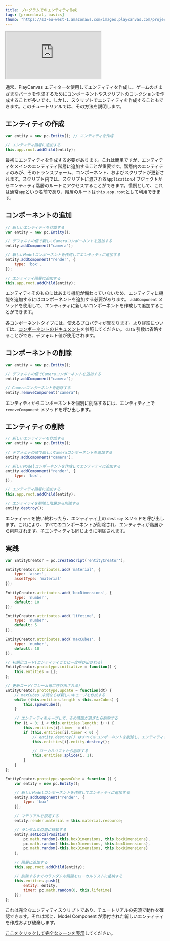 ```yaml
---
title: プログラムでのエンティティ作成
tags: [procedural, basics]
thumb: "https://s3-eu-west-1.amazonaws.com/images.playcanvas.com/projects/12/406042/4479BC-image-75.jpg"
---
```


<div className="iframe-container">
    <iframe loading="lazy" src="https://playcanv.as/p/1VjdIY7v/" title="Programmatically Creating Entities"></iframe>
</div>

通常、PlayCanvas エディターを使用してエンティティを作成し、ゲームのさまざまなパーツを作成するためにコンポーネントやスクリプトのコレクションを作成することが多いです。しかし、スクリプトでエンティティを作成することもできます。このチュートリアルでは、その方法を説明します。

## エンティティの作成

```javascript
var entity = new pc.Entity(); // エンティティを作成

// エンティティ階層に追加する
this.app.root.addChild(entity);
```

最初にエンティティを作成する必要があります。これは簡単ですが、エンティティをメインのエンティティ階層に追加することが重要です。階層内のエンティティのみが、そのトランスフォーム、コンポーネント、およびスクリプトが更新されます。スクリプト内では、スクリプトに渡される`Application`オブジェクトからエンティティ階層のルートにアクセスすることができます。慣例として、これは通常`app`という名前であり、階層のルートは`this.app.root`として利用できます。

## コンポーネントの追加

```javascript
// 新しいエンティティを作成する
var entity = new pc.Entity();

// デフォルトの値で新しいCameraコンポーネントを追加する
entity.addComponent("camera");

// 新しいModelコンポーネントを作成してエンティティに追加する
entity.addComponent("render", {
    type: 'box',
});

// エンティティ階層に追加する
this.app.root.addChild(entity);
```

エンティティそのものにはあまり機能が備わっていないため、エンティティに機能を追加するにはコンポーネントを追加する必要があります。 `addComponent` メソッドを使用して、エンティティに新しいコンポーネントを作成して追加することができます。

各コンポーネントタイプには、使えるプロパティが異なります。より詳細については、[コンポーネントのドキュメント][1]を参照してください。 `data` 引数は省略することができ、デフォルト値が使用されます。

## コンポーネントの削除

```javascript
var entity = new pc.Entity();

// デフォルトの値でCameraコンポーネントを追加する
entity.addComponent("camera");

// Cameraコンポーネントを削除する
entity.removeComponent("camera");
```

エンティティからコンポーネントを個別に削除するには、エンティティ上で `removeComponent` メソッドを呼び出します。

## エンティティの削除

```javascript
// 新しいエンティティを作成する
var entity = new pc.Entity();

// デフォルトの値で新しいCameraコンポーネントを追加する
entity.addComponent("camera");

// 新しいModelコンポーネントを作成してエンティティに追加する
entity.addComponent("render", {
    type: 'box',
});

// エンティティ階層に追加する
this.app.root.addChild(entity);

// エンティティを削除し階層から削除する
entity.destroy();
```

エンティティを使い終わったら、エンティティ上の `destroy` メソッドを呼び出します。これにより、すべてのコンポーネントが削除され、エンティティが階層から削除されます。子エンティティも同じように削除されます。

## 実践

```javascript
var EntityCreator = pc.createScript('entityCreator');

EntityCreator.attributes.add('material', {
    type: 'asset',
    assetType: 'material'
});

EntityCreator.attributes.add('boxDimensions', {
    type: 'number',
    default: 10
});

EntityCreator.attributes.add('lifetime', {
    type: 'number',
    default: 5
});

EntityCreator.attributes.add('maxCubes', {
    type: 'number',
    default: 10
});

// 初期化コード(エンティティごとに一度呼び出される)
EntityCreator.prototype.initialize = function() {
    this.entities = [];
};

// 更新コード(フレーム毎に呼び出される)
EntityCreator.prototype.update = function(dt) {
    // maxCubes 未満ならば新しいキューブを作成する
    while (this.entities.length < this.maxCubes) {
        this.spawnCube();
    }

    // エンティティをループして、その時間が過ぎたら削除する
    for (i = 0; i < this.entities.length; i++) {
        this.entities[i].timer -= dt;
        if (this.entities[i].timer < 0) {
            // entity.destroy() はすべてのコンポーネントを削除し、エンティティを階層から削除する
            this.entities[i].entity.destroy();

            // ローカルリストから削除する
            this.entities.splice(i, 1);
        }
    }
};

EntityCreator.prototype.spawnCube = function () {
    var entity = new pc.Entity();

    // 新しいModelコンポーネントを作成してエンティティに追加する
    entity.addComponent("render", {
        type: 'box'
    });

    // マテリアルを設定する
    entity.render.material = this.material.resource;

    // ランダムな位置に移動する
    entity.setLocalPosition(
        pc.math.random(-this.boxDimensions, this.boxDimensions),
        pc.math.random(-this.boxDimensions, this.boxDimensions),
        pc.math.random(-this.boxDimensions, this.boxDimensions)
    );

    // 階層に追加する
    this.app.root.addChild(entity);

    // 削除するまでのランダムな期間をローカルリストに格納する
    this.entities.push({
        entity: entity,
        timer: pc.math.random(0, this.lifetime)
    });
};
```

これは完全なエンティティスクリプトであり、チュートリアルの先頭で動作を確認できます。それは常に、Model Component が添付された新しいエンティティを作成および破棄します。

[ここをクリックして完全なシーンを表示][2]してください。

[1]: /user-manual/packs/components/
[2]: https://playcanvas.com/editor/scene/440341
